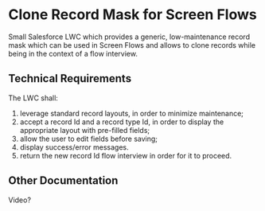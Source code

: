 # Clone Record Mask for Screen Flows

Small Salesforce LWC which provides a generic, low-maintenance record mask which 
can be used in Screen Flows and allows to clone records while being in the context of a flow interview.

## Technical Requirements

The LWC shall:
1. leverage standard record layouts, in order to minimize maintenance;
2. accept a record Id and a record type Id, in order to display the appropriate layout with pre-filled fields;
3. allow the user to edit fields before saving;
4. display success/error messages.
5. return the new record Id flow interview in order for it to proceed.

## Other Documentation

Video?
